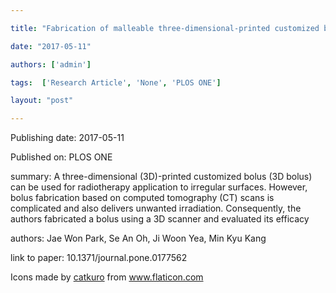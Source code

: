 ---
title: "Fabrication of malleable three-dimensional-printed customized bolus using three-dimensional scanner"
date: "2017-05-11"
authors: ['admin']
tags:  ['Research Article', 'None', 'PLOS ONE']
layout: "post"
---
Publishing date: 2017-05-11

Published on: PLOS ONE

summary: A three-dimensional (3D)-printed customized bolus (3D bolus) can be used for radiotherapy application to irregular surfaces. However, bolus fabrication based on computed tomography (CT) scans is complicated and also delivers unwanted irradiation. Consequently, the authors fabricated a bolus using a 3D scanner and evaluated its efficacy

authors: Jae Won Park, Se An Oh, Ji Woon Yea, Min Kyu Kang

link to paper: 10.1371/journal.pone.0177562

Icons made by <a href="https://www.flaticon.com/free-icon/bookshelves_3576884" title="catkuro">catkuro</a> from <a href="https://www.flaticon.com/" title="Flaticon"> www.flaticon.com</a>